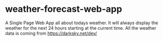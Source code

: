 # weather-forecast-web-app
A Single Page Web App all about todays weather. It will always display the weather for the next 24 hours starting at the current time. All the weather data is coming from https://darksky.net/dev/ 
